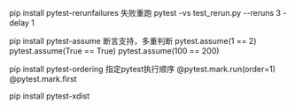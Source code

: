 pip install pytest-rerunfailures    失败重跑
pytest -vs test_rerun.py --reruns 3 -delay 1


pip install pytest-assume   断言支持，多重判断
pytest.assume(1 == 2)
    pytest.assume(True == True)
    pytest.assume(100 == 200)
    
pip install pytest-ordering 指定pytest执行顺序
@pytest.mark.run(order=1)
@pytest.mark.first

pip install pytest-xdist



